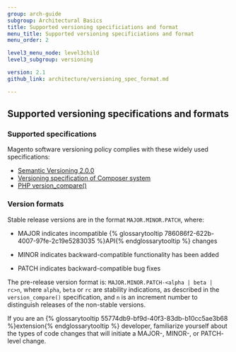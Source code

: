 ```yaml
---
group: arch-guide
subgroup: Architectural Basics
title: Supported versioning specificiations and format
menu_title: Supported versioning specificiations and format
menu_order: 2

level3_menu_node: level3child
level3_subgroup: versioning

version: 2.1
github_link: architecture/versioning_spec_format.md

---
```


<h2 id="verpol">Supported versioning specifications and formats</h2>


<h3>Supported specifications</h3>

Magento software versioning policy complies with these widely used specifications:

* [Semantic Versioning 2.0.0](http://semver.org/)
* [Versioning specification of Composer system](https://getcomposer.org/doc/04-schema.md#version)
* [PHP version_compare()](http://php.net/version_compare)

<h3>Version formats</h3>

Stable release versions are in the format `MAJOR.MINOR.PATCH`, where:

* MAJOR indicates incompatible {% glossarytooltip 786086f2-622b-4007-97fe-2c19e5283035 %}API{% endglossarytooltip %} changes

* MINOR indicates backward-compatible functionality has been added

* PATCH indicates backward-compatible bug fixes


The pre-release version format is: `MAJOR.MINOR.PATCH-<alpha | beta | rc>n`, where `alpha`, `beta` or `rc` are stability indications, as described in the `version_compare()` specification, and
`n` is an increment number to distinguish releases of the non-stable versions.

If you are an {% glossarytooltip 55774db9-bf9d-40f3-83db-b10cc5ae3b68 %}extension{% endglossarytooltip %} developer, familiarize yourself about the types of code changes that will initiate a MAJOR-, MINOR-, or PATCH- level change.
